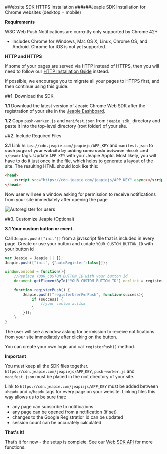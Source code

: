#Website SDK HTTPS Installation
######Jeapie SDK Installation for Chrome websites (desktop + mobile)

**Requirements**

W3C Web Push Notifications are currently only supported by Chrome 42+

* Includes Chrome for Windows, Mac OS X, Linux, Chrome OS, and Android. Chrome for iOS is not yet supported.

**HTTP and HTTPS**

If some of your pages are served via HTTP instead of HTTPS, then you will need to follow our [HTTP Installation Guide](Website-SDK-HTTP-Installation.md) instead.

If possible, we encourage you to migrate all your pages to HTTPS first, and then continue using this guide.

##1. Download the SDK

**1.1** Download the latest version of Jeapie Chrome Web SDK after the registration of your site in the  [Jeapie Dashboard](https://go.jeapie.com/app/step1-add-site-name).

**1.2** Copy `push-worker.js` and `manifest.json` from `jeapie_sdk_` directory and paste it into the top-level directory (root folder) of your site.

##2. Include Required Files

**2.1** Link `https://cdn.jeapie.com/jeapiejs/APP_KEY` and `manifest.json` to each page of your website by adding some code between `<head>` and `</head>` tags. Update `APP_KEY` with your Jeapie AppId.  Most likely, you will have to do it just once in the file, which helps to generate a layout of the site. The resulting HTML should look like this:
```HTML
<head>
	<script src="https://cdn.jeapie.com/jeapiejs/APP_KEY" async></script>
</head>
```
Now user will see a window asking for permission to receive notifications from your site immediately after opening the page

![Autoregister for users](/img/https_autoregister.png)

##3. Customize Jeapie (Optional)

**3.1 Your custom button or event.** 

Call `Jeapie.push(["init"])` from a javascript file that is included in every page. Create or use your button and update `YOUR_CUSTOM_BUTTON_ID` with your button id
```javascript
var Jeapie = Jeapie || [];
Jeapie.push(["init", {"autoRegister":false}]);

window.onload = function(){
	//Replace YOUR_CUSTOM_BUTTON_ID with your button id
	document.getElementById("YOUR_CUSTOM_BUTTON_ID").onclick = registerPush;

	function registerPush() {
		Jeapie.push(["registerUserForPush", function(success){
	        if (success) {
	            //your custom action
	        }
	    }]);
	}
}
```
The user will see a window asking for permission to receive notifications from your site immediately after clicking on the button.

You can create your own logic and call `registerPush()` method.

**Important**

You must keep all the SDK files together. `https://cdn.jeapie.com/jeapiejs/APP_KEY`, `push-worker.js` and `manifest.json` must be placed in the root directory of your site.

Link to `https://cdn.jeapie.com/jeapiejs/APP_KEY` must be added between `<head>` and `</head>` tags for every page on your website. Linking files this way allows us to be sure that:
- any page can subscribe to notifications
- any page can be opened from a notification (if set)
- changes to the Google Registration id can be updated
- session count can be accurately calculated


**That's It!**

That’s it for now - the setup is complete. See our [Web SDK API](Website-SDK-API.md) for more functions.
